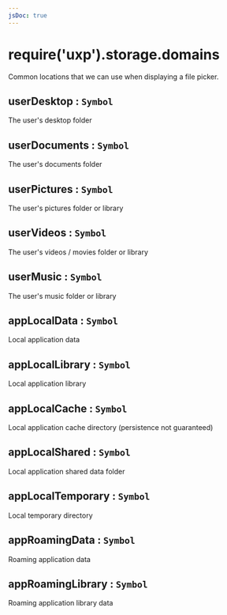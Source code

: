 ```yaml
---
jsDoc: true
---
```


<a name="module-storage-domains" id="module-storage-domains"></a>

# require('uxp').storage.domains
Common locations that we can use when displaying a file picker.



<JsDocParameters/>

<a name="module-storage-domains-userdesktop" id="module-storage-domains-userdesktop"></a>

## userDesktop : `Symbol`
The user's desktop folder



<a name="module-storage-domains-userdocuments" id="module-storage-domains-userdocuments"></a>

## userDocuments : `Symbol`
The user's documents folder



<a name="module-storage-domains-userpictures" id="module-storage-domains-userpictures"></a>

## userPictures : `Symbol`
The user's pictures folder or library



<a name="module-storage-domains-uservideos" id="module-storage-domains-uservideos"></a>

## userVideos : `Symbol`
The user's videos / movies folder or library



<a name="module-storage-domains-usermusic" id="module-storage-domains-usermusic"></a>

## userMusic : `Symbol`
The user's music folder or library



<a name="module-storage-domains-applocaldata" id="module-storage-domains-applocaldata"></a>

## appLocalData : `Symbol`
Local application data



<a name="module-storage-domains-applocallibrary" id="module-storage-domains-applocallibrary"></a>

## appLocalLibrary : `Symbol`
Local application library



<a name="module-storage-domains-applocalcache" id="module-storage-domains-applocalcache"></a>

## appLocalCache : `Symbol`
Local application cache directory (persistence not guaranteed)



<a name="module-storage-domains-applocalshared" id="module-storage-domains-applocalshared"></a>

## appLocalShared : `Symbol`
Local application shared data folder



<a name="module-storage-domains-applocaltemporary" id="module-storage-domains-applocaltemporary"></a>

## appLocalTemporary : `Symbol`
Local temporary directory



<a name="module-storage-domains-approamingdata" id="module-storage-domains-approamingdata"></a>

## appRoamingData : `Symbol`
Roaming application data



<a name="module-storage-domains-approaminglibrary" id="module-storage-domains-approaminglibrary"></a>

## appRoamingLibrary : `Symbol`
Roaming application library data



